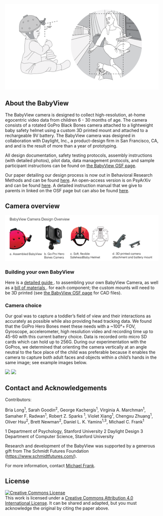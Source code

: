 ![babyview_photo.png](BabyViewFigureBones10_19_22.png)


## About the BabyView 

The BabyView camera is designed to collect high-resolution, at-home egocentric video data from children 6 - 30 months of age. The camera consists of a rotated GoPro Black Bones camera attached to a lightweight baby safety helmet using a custom 3D printed mount and attached to a rechargeable 9V battery. The BabyView camera was designed in collaboration with Daylight, Inc., a product-design firm in San Francisco, CA, and and is the result of more than a year of prototyping.

All design documentation, safety testing protocols, assembly instructions (with detailed photos), pilot data, data management protocols, and sample participant instructions can be found on <a rel='link' href="https://osf.io/kwvxu/.">the BabyView OSF page</a>.

Our paper detailing our design process is now out in Behavioral Research Methods and can be found <a rel="link" href="https://doi.org/10.3758/s13428-023-02206-1">here</a>.
An open-access version is on PsyArXiv and can be found <a rel="link" href="https://psyarxiv.com/238jk">here</a>.
A detailed instruction manual that we give to parents in linked on the OSF page but can also be found <a rel="link" href="https://docs.google.com/document/d/1uODmIMQMlzofB-oz8A-zfd52h-UdplrrAQ6fKHX4THQ/edit">here</a>.

## Camera overview

![camera_design_bones.png](camera_design_bones.png)


### Building your own BabyView   
Here is a <a rel='link' href="https://docs.google.com/document/d/1WNVVGBGL0Wr9JmhAmUBP3aWvqdm5t9pT6djyN3FBbCs/edit">detailed guide </a>. to assembling your own BabyView Camera, as well as a <a rel='link' href="https://docs.google.com/spreadsheets/d/12SI27F_oBQgyvxefRzlTGkFIlSgNnN3jJOYjoff56Ng/edit?usp=sharing">bill of materials </a>. for each component; the custom mounts will need to be 3D printed (see <a rel='link' href="https://osf.io/kwvxu/.">the BabyView OSF page</a> for CAD files).


### Camera choice 
Our goal was to capture a toddler’s field of view and their interactions as accurately as possible while also providing head tracking data. We found that the GoPro Hero Bones meet these needs with a ~100°+ FOV, Gyroscope, accelerometer, high resolution video and recording time up to 45-60 with this current battery choice. Data is recorded onto micro SD cards which can hold up to 256G. During our experimentation with the GoPros, we determined that orienting the camera vertically at an angle neutral to the face place of the child was preferable because it enables the camera to capture both adult faces and objects within a child’s hands in the same image; see example images below.

<p float="left">
<img src="example_frame_1.png" width="350">
<img src="example_frame_2.png" width="350">
</p>

## Contact and Acknowledgements


Contributors: 

Bria Long<sup>1</sup>, Sarah Goodin<sup>2</sup>, George Kachergis<sup>1</sup>, Virginia A. Marchman<sup>1</sup>, Samaher F. Radwan<sup>1</sup>, Robert Z. Sparks <sup>1</sup>,
Violet Xiang<sup>1</sup>, Chengxu Zhuang<sup>1</sup>, Oliver Hsu<sup>2</sup>, Brett Newman<sup>2</sup>, Daniel L. K. Yamins<sup>1,3</sup>, Michael C. Frank<sup>1</sup>

1 Department of Psychology, Stanford University
2 Daylight Design
3 Department of Computer Science, Stanford University

Research and development of the BabyView was supported by a generous gift from The Schmidt Futures Foundation (https://www.schmidtfutures.com/).

For more information, contact [Michael Frank](http://web.stanford.edu/~mcfrank/).

## License

<a rel="license" href="http://creativecommons.org/licenses/by/4.0/"><img alt="Creative Commons License" style="border-width:0" src="https://i.creativecommons.org/l/by/4.0/88x31.png" /></a><br />This work is licensed under a <a rel="license" href="http://creativecommons.org/licenses/by/4.0/">Creative Commons Attribution 4.0 International License</a>. It can be shared and adapted, but you must acknowledge the original by citing the paper above. 
